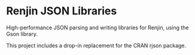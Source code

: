 
# Renjin JSON Libraries

High-performance JSON parsing and writing libraries for Renjin, using the 
Gson library.

This project includes a drop-in replacement for the CRAN rjson package.

